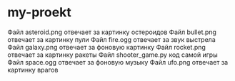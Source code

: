 # my-proekt
Файл asteroid.png отвечает за картинку остероидов
Файл bullet.png отвечает за картинку пули
Файл fire.ogg отвечает за звук выстрела
Файл galaxy.png отвечает за фоновую картинку
Файл rocket.png отвечает за картинку ракеты 
Файл shooter_game.py код самой игры
Файл space.ogg отвечает за фоновую музыку
Файл ufo.png отвечает за картинку врагов
